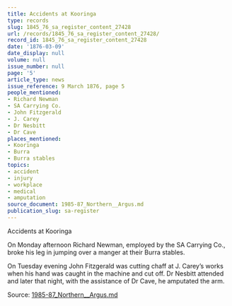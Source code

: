 ```yaml
---
title: Accidents at Kooringa
type: records
slug: 1845_76_sa_register_content_27428
url: /records/1845_76_sa_register_content_27428/
record_id: 1845_76_sa_register_content_27428
date: '1876-03-09'
date_display: null
volume: null
issue_number: null
page: '5'
article_type: news
issue_reference: 9 March 1876, page 5
people_mentioned:
- Richard Newman
- SA Carrying Co.
- John Fitzgerald
- J. Carey
- Dr Nesbitt
- Dr Cave
places_mentioned:
- Kooringa
- Burra
- Burra stables
topics:
- accident
- injury
- workplace
- medical
- amputation
source_document: 1985-87_Northern__Argus.md
publication_slug: sa-register
---
```


Accidents at Kooringa

On Monday afternoon Richard Newman, employed by the SA Carrying Co., broke his leg in jumping over a manger at their Burra stables.

On Tuesday evening John Fitzgerald was cutting chaff at J. Carey’s works when his hand was caught in the machine and cut off.  Dr Nesbitt attended and later that night, with the assistance of Dr Cave, he amputated the arm.

Source: [1985-87_Northern__Argus.md](/downloads/markdown/1985-87_Northern__Argus.md)
